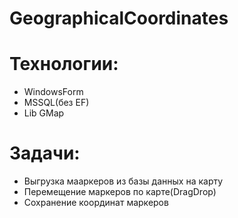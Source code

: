 # GeographicalCoordinates
<h1>Технологии:</h1>
<ul>
<li>WindowsForm</li>
<li>MSSQL(без EF)</li>
<li>Lib GMap</li>
 </ul>
<h1>Задачи:</h1>
<ul>
<li>Выгрузка мааркеров из базы данных на карту</li>
<li>Перемещение маркеров по карте(DragDrop)</li>
<li>Сохранение координат маркеров</li>
 </ul>
